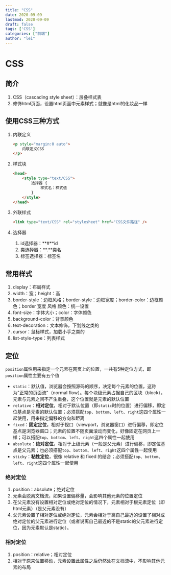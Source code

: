 ```yaml
---
title: "CSS"
date: 2020-09-09
lastmod: 2020-09-09
draft: false
tags: ['CSS']
categories: ["前端"]
author: "lei"
---
```


# CSS

## 简介

1. CSS（cascading style sheet）：层叠样式表
2. 修饰html页面，设置html页面中元素样式；就像是html的化妆品一样

## 使用CSS三种方式

1. 内联定义

   ```html
   <p style="margin:0 auto">
       内联定义CSS
   </p>
   ```

2. 样式块

   ```html
   <head>
       <style type="text/CSS">
           选择器 {
               样式名：样式值
           }
       </style>
   </head>
   ```

3. 外联样式

   ```html
   <link type="text/CSS" rel="stylesheet" href="CSS文件路径" />
   ```

4. 选择器

   1. id选择器：**#**id
   2. 类选择器：**.**类名
   3. 标签选择器：标签名

## 常用样式

1. display：布局样式
2. width：宽；height：高
3. border-style：边框风格；border-style：边框宽度；border-color：边框颜色；border 宽度 风格 颜色：统一设置
4. font-size：字体大小；color：字体颜色
5. background-color：背景颜色
6. text-decoration：文本修饰，下划线之类的
7. cursor：鼠标样式，加载小手之类的
8. list-style-type：列表样式

## 定位

`position`属性用来指定一个元素在网页上的位置，一共有5种定位方式，即`position`属性主要有五个值

- `static`：默认值，浏览器会按照源码的顺序，决定每个元素的位置，这称为"正常的页面流"（normal flow）。每个块级元素占据自己的区块（block），元素与元素之间不产生重叠，这个位置就是元素的默认位置
- `relative`：**相对定位**，相对于默认位置（即`static`时的位置）进行偏移，即定位基点是元素的默认位置；必须搭配`top`、`bottom`、`left`、`right`这四个属性一起使用，用来指定偏移的方向和距离
- `fixed`：**固定定位**，相对于视口（viewport，浏览器窗口）进行偏移，即定位基点是浏览器窗口；元素的位置不随页面滚动而变化，好像固定在网页上一样；可以搭配`top`、`bottom`、`left`、`right`这四个属性一起使用
- `absolute`：**绝对定位**，相对于上级元素（一般是父元素）进行偏移，即定位基点是父元素；也必须搭配`top`、`bottom`、`left`、`right`这四个属性一起使用
- `sticky`：**粘性定位**，很像 relative 和 fixed 的结合；必须搭配`top`、`bottom`、`left`、`right`这四个属性一起使用



### 绝对定位

1. position：absolute；绝对定位
2. 元素会脱离文档流，如果设置偏移量，会影响其他元素的位置定位
3. 在父元素没有设置相对定位或绝对定位的情况下，元素相对于根元素定位（即html元素）（是父元素没有）
4. 父元素设置了相对定位或绝对定位，元素会相对于离自己最近的设置了相对或绝对定位的父元素进行定位（或者说离自己最近的不是static的父元素进行定位，因为元素默认是static）。

### 相对定位

1. position：relative；相对定位
2. 相对于原来位置移动，元素设置此属性之后仍然处在文档流中，不影响其他元素的布局